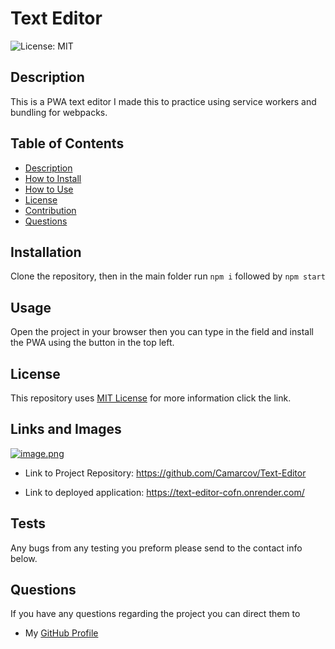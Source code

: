 # Text Editor   
![License: MIT](https://img.shields.io/badge/License-MIT-yellow.svg)

## Description

This is a PWA text editor
I made this to practice using service workers and bundling for webpacks.
  
## Table of Contents
* [Description](#Desription)
* [How to Install](#Installation)
* [How to Use](#Usage)
* [License](#License)
* [Contribution](#Contributing)
* [Questions](#Questions)

## Installation

Clone the repository, then in the main folder run `npm i` followed by `npm start`

## Usage

Open the project in your browser then you can type in the field and install the PWA using the button in the top left.

## License
This repository uses [MIT License](https://opensource.org/licenses/MIT) for more information click the link.

## Links and Images
[![image.png](https://i.postimg.cc/nhW2m8kJ/image.png)](https://postimg.cc/sMp5FNq6)

* Link to Project Repository: https://github.com/Camarcov/Text-Editor

* Link to deployed application: https://text-editor-cofn.onrender.com/

## Tests
Any bugs from any testing you preform please send to the contact info below.

## Questions
If you have any questions regarding the project you can direct them to 
* My [GitHub Profile](https://www.github.com/Camarcov)
